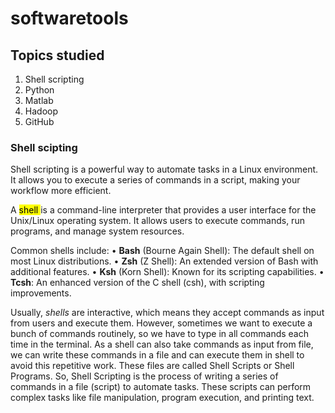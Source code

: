 # softwaretools
## Topics studied
1. Shell scripting
2. Python
3. Matlab
4. Hadoop
5. GitHub
### Shell scipting
Shell scripting is a powerful way to automate tasks in a Linux environment. It allows you to execute
a series of commands in a script, making your workflow more efficient.

A <mark> shell </mark> is a command-line interpreter that provides a user interface for the Unix/Linux operating system.
It allows users to execute commands, run programs, and manage system resources. 

Common shells include:
• **Bash** (Bourne Again Shell): The default shell on most Linux distributions.
• **Zsh** (Z Shell): An extended version of Bash with additional features.
• **Ksh** (Korn Shell): Known for its scripting capabilities.
• **Tcsh**: An enhanced version of the C shell (csh), with scripting improvements.

Usually, *shells* are interactive, which means they accept commands as input from users and execute
them. However, sometimes we want to execute a bunch of commands routinely, so we have to type in all
commands each time in the terminal. As a shell can also take commands as input from file, we can write
these commands in a file and can execute them in shell to avoid this repetitive work. These files are called
Shell Scripts or Shell Programs. So, Shell Scripting is the process of writing a series of commands in a
file (script) to automate tasks. These scripts can perform complex tasks like file manipulation, program
execution, and printing text.
### 

